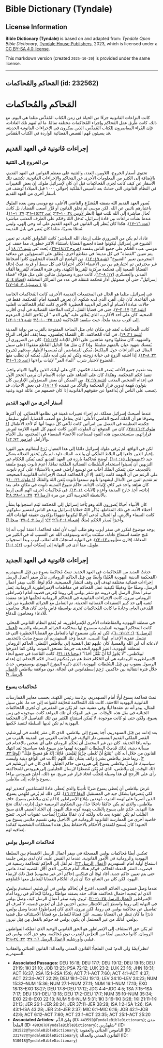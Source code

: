 # Bible Dictionary (Tyndale)

## License Information

**Bible Dictionary (Tyndale)** is based on and adapted from: _Tyndale Open Bible Dictionary_, [Tyndale House Publishers](https://tyndaleopenresources.com/), 2023, which is licensed under a [CC BY-SA 4.0 license](https://creativecommons.org/licenses/by-sa/4.0/legalcode.en).

This markdown version (created `2025-10-20`) is provided under the same license.



--------------------------------

## المَحاكم والمُحاكمات (id: 232562)

المَحاكم والمُحاكمات
====================

كانت النزاعات القانونية جزءًا من الحياة في زمن الكتاب المُقدَّس مثلما هي اليوم. مع ذلك، كانت طُرق عمل المَحاكم وإجراء المُحاكمات مختلفة تمامًا. ما لم تُفهم تلك العادات، فإن القُراء المعاصرون للكتاب المُقدَّس، الذين يفكرون في الإجراءات القانونية الحديثة، قد يسيئون فَهم القصص القضائية الواردة في الكتاب المُقدَّس.

إجراءات قانونية في العهد القديم
-------------------------------

### من الخروج إلى التثنية

تحتوي أسفار الخروج، اللاويين، العدد، والتثنية على معظم القوانين في العهد القديم، بالإضافة إلى الكثير من المعلومات الأخرى عن المَحاكم والإجراءات القانونية. تكشف تلك الأسفار عن كيف كانت تُجرى المُحاكمات قبل أن كان لإسرائيل ملوك. إن بعض التغييرات في النظام القانوني التي حدثتْ بعد تأسيس المَلَكية (حوالي ١٠٠٠ قبل الميلاد) تُوصَف في أسفار أخرى من العهد القديم.

يُصور العهد القديم الله بصفته المُشرِّع والقاضي الأعلى، مع موسى ومن بعده الملوك باعتبارهم نائبين عن الله. لكن موسى لم يَخلق القانون أو قَرَّر أصعب القضايا، بل كانت تُحال مباشرة إلى الله للبَت فيها (انظر [لاويين ٢٤: ١٠–٢٣](https://ref.ly/Lev24:10-Lev24:23)؛ [عدد ١٥:٣٢–٣٦](https://ref.ly/Num15:32-Num15:36)؛ [٢٧: ١–١١](https://ref.ly/Num27:1-Num27:11)). عندما نشأت نزاعات بين قادة إسرائيل، تَدخل اللهُ وحَكم على الطرف المذنب مباشرة ([عدد ١٦–١٧](https://ref.ly/Num16:1-Num17:13)). هكذا كان يُنظر إلى القانون في العهد القديم على أنه وحي إلهي، وليس مُنتجًا بشريًا، مثلما كان يُعتبر في بابل القديمة.

عادةً، لم يكن من الضروري طلب إرشاد الله المباشر؛ كانت السَّوابق كافية. تم تعيين الشيوخ في إسرائيل ليكونوا قضاة لجميع القضايا باستثناء الأكثر خطورة، مما خفف عن موسى عبء الحُكم على جميع الناس بنفسه ([خروج ١٨:١٣–٢٧](https://ref.ly/Exod18:13-Exod18:27)). يُحدد نَص [تثنية ١٦: ١٨](https://ref.ly/Deut16:18) أن يتم تعيين "القضاة" في كل مدينة؛ في مقاطع أخرى، يُطلق على المسؤولين عن معاقبة المجرمين تعبير "الشيوخ" ([تثنية ١٩: ١٢](https://ref.ly/Deut19:12)). من الواضح أن القضاة المَحليون كانوا أشخاصًا غير محترفين تم اختيارهم من بين الأعضاء الأكثر احترامًا في كل سبط أو قرية. تمتْ إحالة القضايا الصعبة إلى مَحكمة مركزية ليُقررها الكهنة، وفي فترة القضاة، ليُقررها القائد المدني والعسكري ([١٧: ٨–١٢](https://ref.ly/Deut17:8-Deut17:12)). كانت دبورة وصموئيل مثالين على مثل هؤلاء "قضاة إسرائيل". حتى أن صموئيل أدار مَحكمة مُتنقلة في عدد من المراكز المختلفة ([قضاة ٤: ٤، ٥](https://ref.ly/Judg4:4-Judg4:5)؛ [١ صموئيل ٧: ١٥–١٧](https://ref.ly/1Sam7:15-1Sam7:17)).

في إسرائيل، مثلما هو الحال في المجتمعات القديمة الأخرى، كانت المُحاكمات الخاصة هي القاعدة. كان على الفرد الذي لديه شكوى أن يَعرض القضية أمام المَحكمة. فقط في حالات عبادة الأصنام أو الجرائم الدينية الخطيرة الأخرى كانت تُقام المُحاكمات العلنية ([تثنية ١٣](https://ref.ly/Deut13:1-Deut13:18)؛ [١٧: ٢–٧](https://ref.ly/Deut17:2-Deut17:7)). حتى في قضايا القتل، تُركت الملاحقة القضائية في أيدي أقارب الضحية. كان على أحد الأقارب، الذي يُطلق عليه "وَلي الدم،" أن يُلاحق القاتل المزعوم إلى أقرب مدينة ملجأ، حيث ستُعقد المُحاكمة ([عدد ٣٥: ١٠–٣٤](https://ref.ly/Num35:10-Num35:34)؛ [تثنية ١٩: ١–١٣](https://ref.ly/Deut19:1-Deut19:13)).

كانت الُمحاكمات تُعقد في مكان عام، مثل الساحة المفتوحة بالقرب من بوابة المدينة ([تثنية ٢١: ١٩](https://ref.ly/Deut21:19)). في أثناء المُحاكمة، كان القضاة يَجلسون، بينما يَقف أطراف النزاع والشهود. كان مطلوبًا وجود شاهدين على الأقل للإدانة ([١٩: ١٥](https://ref.ly/Deut19:15)). كان من الضروري أن يُمسك شهود عيان بالمتهم متلبسًا. وإذا كان مثل هذا الدليل القاطع مفقودًا (على سبيل المثال في النزاعات حول المِلكية)، يُمكن للمتقاضين أن يُقسموا لإظهار صدقهم ([خروج ٢٢: ٨–١٣](https://ref.ly/Exod22:8-Exod22:13)). إذا اشتبه الزوج في خيانة زوجته ولكن لم يكن لديه دليل، يُمكنه أن يَطلب منها الخضوع لاختبار شرب "الماء المر" لإثبات براءتها ([عدد ٥: ٦–٣١](https://ref.ly/Num5:6-Num5:31)).

بعد تقديم جميع الأدلة، يُصدر القضاة حُكمهم. كان على أولئك الذين وجَّهوا الاتهام واجبَ تنفيذ حُكم المَحكمة. وهكذا، كان على الشاهد على عبادة الأصنام أن يَرمي الحجرَ الأول في إعدام الشخص المذنب ([تثنية ١٧: ٧](https://ref.ly/Deut17:7)). من الممكن أن بعض المسؤولين الإداريين كان يتولون مُهمة تدوين قرار المَحكمة والتأكُّد من تنفيذه ([١٦: ١٨](https://ref.ly/Deut16:18)). في بعض الأحيان، قد يَصعب على الناس أن يُدافعوا عن حقوقهم القانونية إذا كان خصمهم من عائلة قوية وغنية.

### أسفار أخرى من العهد القديم

عندما أصبحتْ إسرائيل مملكة، تم إجراء تغييرات مُعينة في نظامها القضائي. إن أكثرها وضوحًا هو أن المَلك أصبح القاضي الأعلى الذي يتعامل مع أصعب القضايا. أَظهرَ سليمان حِكمته العظيمة في الفصل بين امرأتين كانت تَدَّعي كلٌ منهما أنها أمٌ لأحد الأطفال ([١ ملوك ٣: ١٦–٢٨](https://ref.ly/1Kgs3:16-1Kgs3:28)). كان من المتوقع أن الملوك، الذين كانت لديهم كل القوة اللازمة لفرض قراراتهم، سيَستخدمون هذه القوة لمساعدة الأعضاء الضعفاء في المجتمع، مثل الأيتام والأرامل ([مزمور ٧٢: ١٢](https://ref.ly/Ps72:12)).

لكن في الواقع، لم يَرقى ملوك إسرائيل دائمًا إلى هذا المعيار. زَرَعَ أبشالوم بذور الثورة بإخبار الذين جاءوا إلى البلاط المَلَكي أن والده، الملك داود، لم يكن يُحقق العدالة بشكل جيد ([٢ صموئيل ١٥: ١–٦](https://ref.ly/2Sam15:1-2Sam15:6)). تُوضح مُحاكمةٌ بارزة في العهد القديم كيف يُمكن للحُكام غير النزيهين أن يُسيئوا استخدام السُلطات القضائية الملكية تمامًا. أُعدِمَ نابوت بِتهمةٍ ملفقة بالتجديف حتى يَتمكن الملك آخاب من توسيع أراضي قصره بالاستيلاء على كرم نابوت. على الرغم من أن التهمة كانت زائفة، إلا أن المُحاكمة اتبعتْ الإجراءات القانونية الصحيحة. تم تقديم اثنين من الأنذال ليشهدوا بأنهم سمعوا نابوت يَلعن اللهَ والمَلكَ ([١ ملوك ٢١: ١٠](https://ref.ly/1Kgs21:10))؛ كان شاهد واحد غير كافٍ لإثبات الإدانة. حاكَمَ شيوخُ المدينة نابوت في مكانٍ عام. بعد إدانته، أُخِذ خارج المدينة وأُعدِمَ (الآيات [١١–١٣](https://ref.ly/1Kgs21:11-1Kgs21:13)). في مُحاكمات أخرى، اتُهم النبي إرميا بالأنشطة التخريبية أكثر من مرة ([إرميا ٢٦](https://ref.ly/Jer26:1-Jer26:24)؛ [٣٧: ١١–٣٨: ٢٨](https://ref.ly/Jer37:11-Jer38:28)).

كان الأنبياء أحيانًا يُصورون الله وهو يَأخذ إسرائيل إلى المَحكمة ليَتم استجوابها بشأن أخطاء الأمة. في تلك المَقاطع، يَذكُر اللهُ خطايا إسرائيل ويدعو الناس لتفسير سلوكهم. كانت السماء والأرض، أو الجبال، تُدعى أحيانًا ليكونوا شهودًا يؤكدون حقيقة اتهامات الله. وأخيرًا يُصدَر الحُكم (مثلًا، [إشعياء ١: ٢–٢٦](https://ref.ly/Isa1:2-Isa1:26)؛ [٤٣](https://ref.ly/Isa43:1-Isa43:28)؛ [إرميا ٢: ٤–٣٧](https://ref.ly/Jer2:4-Jer2:37)؛ [ميخا ٦](https://ref.ly/Mic6:1-Mic6:16)).

يوجد موضوع مُتكرر في سفر أيوب وهو طلب أيوب لأن تُعقَد مُحاكمةٌ. اعتقدَ أيوب أنه إذا مُنح جلسة استماع عادلة، ستُثبَت براءته وسيتوقف الله عن التسبب له في الكثير من المعاناة (قارن مع[أيوب ١٣: ٢٣](https://ref.ly/Job13:23)). في النهاية استجابَ الله لطلب أيوب وبدأ استجواب طويل، مما أدى في النهاية إلى إسكات أيوب ([٤٢: ١–٦](https://ref.ly/Job42:1-Job42:6)).

إجراءات قانونية في العهد الجديد
-------------------------------

حدثتْ العديد من المُحاكمات في العهد الجديد. تمتْ مُحاكمةُ يسوع مِن قِبَل السنهدريم (المَحكمة الدينية اليهودية العُليا) وأيضًا مِن قِبَل الحاكم الروماني. يَذكُر سفر أعمال الرسل إجراءات قضائية مختلفة تَهدف إلى وقف انتشار المسيحية. قدَّمَ لوقا، كاتب سِفر أعمال الرسل، وصفًا حيًا ودقيقًا لكيفية عمل المَحاكم في مقاطعات الإمبراطورية الرومانية. يَصل سِفر أعمال الرسل إلى ذروته مع سَفر بولس إلى روما ليَعرض قضيته أمام الإمبراطور الروماني نيرون. كانت الإجراءات القانونية في المَحاكم الرومانية تَحكُمها قواعد معقدة تُشبه إلى حد كبير التعقيدات القضائية الحديثة. تم التعامل مع الجرائم الخطيرة من قبل المُدعي العام، وعادةً ما كانت المُحاكمات تُجرى بواسطة قاضٍ واحد. كان هناك محامون للادعاء ومحامون للدفاع.

في منطقة اليهودية والمقاطعات الأخرى للإمبراطورية، لم يُقمَع النظام القانوني المحلي. كانت المَحاكم اليهودية التقليدية مسموح لها بمحاكمة الجرائم البسيطة والدينية ([أعمال الرسل ٤](https://ref.ly/Acts4:1-Acts4:37)؛ [٦: ١٢–٧: ٦٠](https://ref.ly/Acts6:12-Acts7:60))، لكن لم يكن مسموح لها بالتعامل مع القضايا الخطيرة التي قد تشمل عقوبة الإعدام. لهذا السبب، عندما وَجد السنهدريم أن يسوع مذنبٌ بالتجديف لادعائه أنه ابن الله والمسيا، كان عليهم نَقل القضية إلى بيلاطس البُنطي، الحاكم الروماني لمنطقة اليهودية. اعتبرَ اليهود التجديف جريمةً تستحق الموت، ولكن كما اعترفوا لبيلاطس، "لَا يَجُوزُ لَنَا أَنْ نَقْتُلَ أَحَدًا" ([يوحنا ١٨: ٣١](https://ref.ly/John18:31)). كانت القاعدة في جميع أنحاء الإمبراطورية الرومانية هي أن الحُكام فقط هم مَن يُمكنهم إصدار حُكم الإعدام. إن إعدام الرسول يعقوب مِن قِبَل السُلطات اليهودية، الذي ذكره المؤرخ اليهودي يوسيفوس، حدثَ خلال فترة انتقالية بين حاكمين. رُجِمَ إسطفانوس في عُجالة، دون موافقة بيلاطس ([أعمال الرسل ٧](https://ref.ly/Acts7:1-Acts7:60)).

### مُحاكمات يسوع

تمتْ مُحاكمة يسوع أولًا أمام السنهدريم، برئاسة رئيس الكهنة. بحسب معايير المُمارسات القانونية اليهودية اللاحقة، كانت تلك المُحاكمة مُخالِفة للقواعد إلى حد ما. على سبيل المثال، يبدو أنه تم عقدها ليلًا وفي عشية عيد. لم يَكن من المفترض أن تُجرى المُحاكمات الجنائية في مثل هذه الأوقات. من غير المؤكد أن تلك القواعد كانت موجودة في زمن يسوع، ولكن حتى لو كانت موجودة، لا يُمكن استنتاج الكثير من تلك التفاصيل لأن المَحكمة اليهودية لم تكن لديها السلطة لتنفيذ حُكمها.

بعد إدانته مِن قِبَل السنهدريم، أُخِذ يسوع إلى بيلاطس، الذي كان مقر إقامته في أورشليم، القصر الملكي القديم المسمى دار الولاية، في الجانب الغربي من المدينة بالقرب من بوابة يافا الحديثة. كان من غير المحتمل أن يَحكُم الرومان على أي شخص بالإعدام في مسألة دينية، لذلك قَدمتْ السلطات اليهودية تُهمها ضد يسوع بلغة سياسية: لقد انتهك القانون من خلال أنه كان "يَمْنَعُ أَنْ تُعْطَى جِزْيَةٌ لِقَيْصَرَ، قَائِلًا: إِنَّهُ هُوَ مَسِيحٌ مَلِكٌ" ([لوقا ٢٣: ٢](https://ref.ly/Luke23:2)). ربما شعرَ بيلاطس بشيءٍ زائف بشأن تلك التُهم (كانت في الواقع دينية وليست سياسية)، فأرسلَ بيلاطس يسوعَ إلى هيرودس، حاكم الجليل، الذي كان في أورشليم في ذلك الوقت. إن بيلاطس، الذي لم يَكن مُضطرًا لإرسال الجليليين إلى هيرودس للمحاكمة، رأى على الأرجح أن هذا وسيلة لِتَجنُّب اتخاذ قرار غير مريح. مع ذلك، أَعلنَ هيرودس براءةُ يسوع وأعاده إلى بيلاطس.

عَرضَ بيلاطس أن يُعطي يسوع ضربًا تأديبيًا والذي يُعطَى عادةً للمشاغبين كتحذير لهم لكي يَتصرفوا بشكل جيد في المستقبل ([لوقا ٢٣: ١٦](https://ref.ly/Luke23:16)). لكن ذلك لم يُرضِ مُتَّهِمي يسوع، الذين أصروا على تُهمة التمرد، مُهددين بإبلاغ الإمبراطور إذا لم يُدِن بيلاطس يسوعَ. خاف بيلاطس، والذي لم يكن حاكمًا ناجحًا جدًا، مِن الشكاوى الرسمية حول إدارته، لذلك نجحَ هذا التهديد. حَكمَ على يسوع بِالصَّلب بِتهمة كونه مَلك اليهود. إن الجَلد العنيف الذي سبقَ الصَّلب لم يَكن عقوبة بحد ذاته ولكنه كان عقابًا متكررًا يُصاحب عقوبات أخرى. تَتضح خاصية أخرى من الممارسة القانونية الرومانية في الأناجيل وهي تقسيم ملابس يسوع بين الجنود؛ كان يُسمح لمُنفذي الأحكام بالاحتفاظ بمثل هذه الممتلكات الشخصية كفائدة إضافية لهم.

### مُحاكمات الرسول بولس

تَعكس أيضًا مُحاكمات بولس المسجلة في سِفر أعمال الرسل الانقسامَ بين السلطة اليهودية والرومانية في الأمور القانونية. عندما تم القبض عليه، كان لدى بولس جلسة استماع أولية أمام السنهدريم ([أعمال الرسل ٢٣](https://ref.ly/Acts23:1-Acts23:35)). ثم نُقل إلى الحاكم لمُحاكمة رسمية في قيصرية، المقر المعتاد للحاكم. حُوكم هناك أمام فيلكس، الذي أَجَّل القضية لمدة عامين حتى يتم تعيين حاكم جديد. أفاد لوقا أن فيلكس (حاكم آخر غير محبوب) فعلَ ذلك لإرضاء اليهود، لكن كان من الشائع جدًا أن يَترك الحُكام القضايا ليَتعامل معها خُلفاؤهم.

عندما وَصلَ فستوس، الحاكم الجديد، اقترحَ أن يُحاكَم بولس في أورشليم. استخدمَ بولسُ، الذي لم يَعجبه احتمال مُحاكمته هناك، حقه بصفته مواطنًا رومانيًا ليُحاكَم في روما أمام الإمبراطور ([أعمال الرسل ٢٥: ١–٢٠](https://ref.ly/Acts25:1-Acts25:20)). تَروي بقية سِفر أعمال الرسل كيف وَصلَ بولس في النهاية إلى روما واضطرَ إلى الانتظار سنتين أُخرَيين قبل أن تُعرَض قضيته. لا تُعرف أي تفاصيل عن محاكمة بولس في روما، لكن نيرون، الذي كان إمبراطورًا عندما وصل بولس، نادرًا ما كان يَنظر في القضايا بنفسه. عَيَّنَ قضاةً للتعامل مع قضايا الاستئناف مثل قضية بولس، لذلك من غير المحتمل أن يكون بولس قد حوكم بالفعل مِن قِبَل نيرون.

لم يَكن حق الاستئناف إلى الإمبراطور هو الحق القانوني الوحيد الذي امتلكه المواطنون الرومان. كانوا محميين أيضًا من التعرُّض للضرب دون مُحاكمة، وهو حق أكده بولس في فيلبي وأورشليم ([أعمال الرسل ١٦: ٣٧](https://ref.ly/Acts16:37)؛ [٢٢: ٢٤–٢٩](https://ref.ly/Acts22:24-Acts22:29)).

*انظر أيضًا* وَلي الدم؛ مُدن الملجأ؛ القانون المدني والعدالة؛ القانون الجنائي والعقاب؛ السنهدريم.

* **Associated Passages:** DEU 16:18; DEU 17:7; DEU 19:12; DEU 19:15; DEU 21:19; 1KI 21:10; JOB 13:23; PSA 72:12; LUK 23:2; LUK 23:16; JHN 18:31; ACT 16:37; 2SA 15:1–2SA 15:6; ACT 7:1–ACT 7:60; ACT 4:1–ACT 4:37; ACT 22:24–ACT 22:29; DEU 19:1–DEU 19:13; LEV 24:10–LEV 24:23; NUM 15:32–NUM 15:36; NUM 27:1–NUM 27:11; NUM 16:1–NUM 17:13; EXO 18:13–EXO 18:27; DEU 17:8–DEU 17:12; JDG 4:4–JDG 4:5; 1SA 7:15–1SA 7:17; DEU 13:1–DEU 13:18; DEU 17:2–DEU 17:7; NUM 35:10–NUM 35:34; EXO 22:8–EXO 22:13; NUM 5:6–NUM 5:31; 1KI 3:16–1KI 3:28; 1KI 21:11–1KI 21:13; JER 26:1–JER 26:24; JER 37:11–JER 38:28; ISA 1:2–ISA 1:26; ISA 43:1–ISA 43:28; JER 2:4–JER 2:37; MIC 6:1–MIC 6:16; JOB 42:1–JOB 42:6; ACT 6:12–ACT 7:60; ACT 23:1–ACT 23:35; ACT 25:1–ACT 25:20
* **Associated Articles:** وَلِيّ الدَّم (ID: `443592@TyndaleBibleDictionary`); مدن الملجأ (ID: `490307@TyndaleBibleDictionary`); سَنْهِدْرِين* (ID: `201522@TyndaleBibleDictionary`); الناموس الجنائي والعقوبة (ID: `331787@TyndaleBibleDictionary`); القانون المدني والعدالة (ID: `510018@TyndaleBibleDictionary`)

